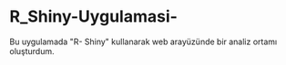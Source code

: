 # R_Shiny-Uygulamasi-
Bu uygulamada "R- Shiny" kullanarak web arayüzünde bir analiz ortamı oluşturdum.
